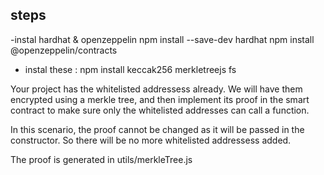 ## steps

-instal hardhat & openzeppelin
npm install --save-dev hardhat
npm install @openzeppelin/contracts

- instal these :
  npm install keccak256 merkletreejs fs

Your project has the whitelisted addressess already. We will have them encrypted using a merkle tree, and then implement its proof in the smart contract to make sure only the whitelisted addresses can call a function.

In this scenario, the proof cannot be changed as it will be passed in the constructor. So there will be no more whitelisted addressess added.

The proof is generated in utils/merkleTree.js
